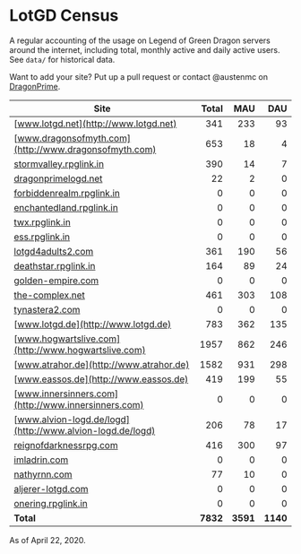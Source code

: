 # LotGD Census
A regular accounting of the usage on Legend of Green Dragon servers around the internet, including total, monthly active and daily active users. See `data/` for historical data.

Want to add your site? Put up a pull request or contact @austenmc on [DragonPrime](http://dragonprime.net).


Site | Total | MAU | DAU
--- | ---:| ---:| ---:
[www.lotgd.net](http://www.lotgd.net)|341|233|93
[www.dragonsofmyth.com](http://www.dragonsofmyth.com)|653|18|4
[stormvalley.rpglink.in](http://stormvalley.rpglink.in)|390|14|7
[dragonprimelogd.net](http://dragonprimelogd.net)|22|2|0
[forbiddenrealm.rpglink.in](http://forbiddenrealm.rpglink.in)|0|0|0
[enchantedland.rpglink.in](http://enchantedland.rpglink.in)|0|0|0
[twx.rpglink.in](http://twx.rpglink.in)|0|0|0
[ess.rpglink.in](http://ess.rpglink.in)|0|0|0
[lotgd4adults2.com](http://lotgd4adults2.com)|361|190|56
[deathstar.rpglink.in](http://deathstar.rpglink.in)|164|89|24
[golden-empire.com](http://golden-empire.com)|0|0|0
[the-complex.net](http://the-complex.net)|461|303|108
[tynastera2.com](http://tynastera2.com)|0|0|0
[www.lotgd.de](http://www.lotgd.de)|783|362|135
[www.hogwartslive.com](http://www.hogwartslive.com)|1957|862|246
[www.atrahor.de](http://www.atrahor.de)|1582|931|298
[www.eassos.de](http://www.eassos.de)|419|199|55
[www.innersinners.com](http://www.innersinners.com)|0|0|0
[www.alvion-logd.de/logd](http://www.alvion-logd.de/logd)|206|78|17
[reignofdarknessrpg.com](http://reignofdarknessrpg.com)|416|300|97
[imladrin.com](http://imladrin.com)|0|0|0
[nathyrnn.com](http://nathyrnn.com)|77|10|0
[aljerer-lotgd.com](http://aljerer-lotgd.com)|0|0|0
[onering.rpglink.in](http://onering.rpglink.in)|0|0|0
**Total**|**7832**|**3591**|**1140**

As of April 22, 2020.
